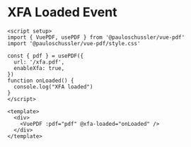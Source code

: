# XFA Loaded Event

```vue
<script setup>
import { VuePDF, usePDF } from '@pauloschussler/vue-pdf'
import '@pauloschussler/vue-pdf/style.css'

const { pdf } = usePDF({
  url: '/xfa.pdf',
  enableXfa: true,
})
function onLoaded() {
  console.log("XFA loaded")
}
</script>

<template>
  <div>
    <VuePDF :pdf="pdf" @xfa-loaded="onLoaded" />
  </div>
</template>
```

<ClientOnly>
  <XFALoaded />
</ClientOnly>
